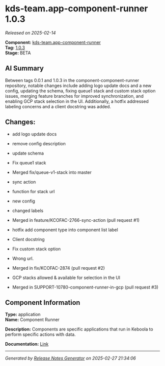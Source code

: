 # kds-team.app-component-runner 1.0.3

_Released on 2025-02-14_

**Component:** [kds-team.app-component-runner](https://github.com/keboola/component-component-runner)  
**Tag:** [1.0.3](https://github.com/keboola/component-component-runner/releases/tag/1.0.3)  
**Stage:** BETA  


## AI Summary
Between tags 0.0.1 and 1.0.3 in the component-component-runner repository, notable changes include adding logo update docs and a new config, updating the schema, fixing queue1 stack and custom stack option issues, merging feature branches for improved synchronization, and enabling GCP stack selection in the UI. Additionally, a hotfix addressed labeling concerns and a client docstring was added.



## Changes:



- add logo update docs 




- remove config description 




- update schema 




- Fix queue1 stack 




- Merged fix/queue-v1-stack into master 




- sync action 






- function for stack url 




- new config 




- changed labels 




- Merged in feature/KCOFAC-2766-sync-action (pull request #1) 




- hotfix add component type into component list label 




- Client docstring 




- Fix custom stack option 




- Wrong url. 




- Merged in fix/KCOFAC-2874 (pull request #2) 




- GCP stacks allowed & available for selection in the UI 




- Merged in SUPPORT-10780-component-runner-in-gcp (pull request #3) 






## Component Information
**Type:** application  
**Name:** Component Runner  

**Description:** Components are specific applications that run in Keboola to perform specific actions with data.  


**Documentation:** [Link](https://github.com/keboola/component-component-runner/blob/main/README.md)  



---
_Generated by [Release Notes Generator](https://github.com/keboola/release-notes-generator) on 2025-02-27 21:34:06_ 